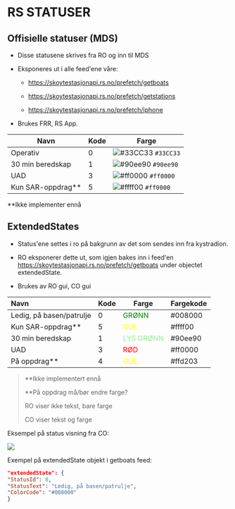 # RS STATUSER

## Offisielle statuser (MDS)

- Disse statusene skrives fra RO og inn til MDS

- Eksponeres ut i alle feed'ene våre:  
  
  - https://skoytestasjonapi.rs.no/prefetch/getboats
  
  - https://skoytestasjonapi.rs.no/prefetch/getstations
  
  - https://skoytestasjonapi.rs.no/prefetch/iphone

- Brukes FRR, RS App.

| Navn              | Kode | Farge                                         |
| ----------------- | ---- | --------------------------------------------- |
| Operativ          | 0    | ![#33CC33](https://via.placeholder.com/15/33CC33/000000?text=+) `#33CC33`  | 
| 30 min beredskap  | 1    | ![#90ee90](https://via.placeholder.com/15/90ee90/000000?text=+) `#90ee90` | 
| UAD               | 3    | ![#ff0000](https://via.placeholder.com/15/ff0000/000000?text=+) `#ff0000`  | 
| Kun SAR-oppdrag** | 5    | ![#ffff00](https://via.placeholder.com/15/ffff00/000000?text=+) `#ff0000`  |

**Ikke implementer ennå



## ExtendedStates

- Status'ene settes i ro på bakgrunn av det som sendes inn fra kystradion.

- RO eksponerer dette ut, som igjen bakes inn i feed'en https://skoytestasjonapi.rs.no/prefetch/getboats under objectet extendedState.

- Brukes av RO gui, CO gui 

| Navn                     | Kode | Farge                                         | Fargekode |
|:------------------------ | ---- | --------------------------------------------- | --------- |
| Ledig, på basen/patrulje | 0    | <span style="color: #008000">GRØNN</span>     | #008000   |
| Kun SAR-oppdrag**        | 5    | <span style="color: #ffff00">GUL</span>       | #ffff00   |
| 30 min beredskap         | 1    | <span style="color: #90ee90">LYS GRØNN</span> | #90ee90   |
| UAD                      | 3    | <span style="color: #ff0000">RØD</span>       | #ff0000   |
| På oppdrag**             | 4    | <span style="color: #FFFF00">GUL</span>       | #ffd203   |



> **Ikke implementert ennå
> 
> **På oppdrag må/bør endre farge?
> 
> RO viser ikke tekst, bare farge
> 
> CO viser tekst og farge



Eksempel på status visning fra CO:

![](C:\Users\bernt\AppData\Roaming\marktext\images\2020-10-15-11-08-13-image.png)



Exempel på extendedState objekt i getboats feed:

```json
"extendedState": {
"StatusId": 0,
"StatusText": "Ledig, på basen/patrulje",
"ColorCode": "#008000"
}
```


